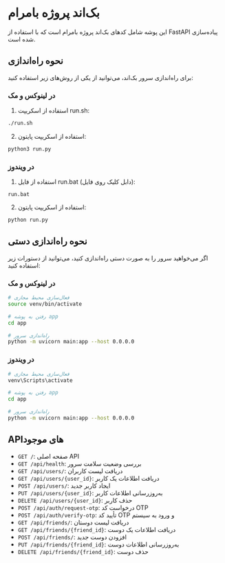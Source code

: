 # بک‌اند پروژه بامرام

این پوشه شامل کدهای بک‌اند پروژه بامرام است که با استفاده از FastAPI پیاده‌سازی شده است.

## نحوه راه‌اندازی

برای راه‌اندازی سرور بک‌اند، می‌توانید از یکی از روش‌های زیر استفاده کنید:

### در لینوکس و مک

1. استفاده از اسکریپت run.sh:

```bash
./run.sh
```

2. استفاده از اسکریپت پایتون:

```bash
python3 run.py
```

### در ویندوز

1. استفاده از فایل run.bat (دابل کلیک روی فایل):

```
run.bat
```

2. استفاده از اسکریپت پایتون:

```bash
python run.py
```

## نحوه راه‌اندازی دستی

اگر می‌خواهید سرور را به صورت دستی راه‌اندازی کنید، می‌توانید از دستورات زیر استفاده کنید:

### در لینوکس و مک

```bash
# فعال‌سازی محیط مجازی
source venv/bin/activate

# رفتن به پوشه app
cd app

# راه‌اندازی سرور
python -m uvicorn main:app --host 0.0.0.0
```

### در ویندوز

```bash
# فعال‌سازی محیط مجازی
venv\Scripts\activate

# رفتن به پوشه app
cd app

# راه‌اندازی سرور
python -m uvicorn main:app --host 0.0.0.0
```

## API‌های موجود

- `GET /`: صفحه اصلی API
- `GET /api/health`: بررسی وضعیت سلامت سرور
- `GET /api/users/`: دریافت لیست کاربران
- `GET /api/users/{user_id}`: دریافت اطلاعات یک کاربر
- `POST /api/users/`: ایجاد کاربر جدید
- `PUT /api/users/{user_id}`: به‌روزرسانی اطلاعات کاربر
- `DELETE /api/users/{user_id}`: حذف کاربر
- `POST /api/auth/request-otp`: درخواست کد OTP
- `POST /api/auth/verify-otp`: تأیید کد OTP و ورود به سیستم
- `GET /api/friends/`: دریافت لیست دوستان
- `GET /api/friends/{friend_id}`: دریافت اطلاعات یک دوست
- `POST /api/friends/`: افزودن دوست جدید
- `PUT /api/friends/{friend_id}`: به‌روزرسانی اطلاعات دوست
- `DELETE /api/friends/{friend_id}`: حذف دوست
